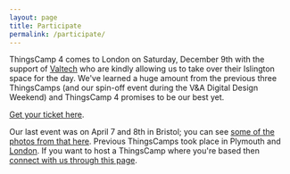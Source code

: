 ```yaml
---
layout: page
title: Participate
permalink: /participate/
---
```


ThingsCamp 4 comes to London on Saturday, December 9th with the support of [Valtech](http://valtech.co.uk) who are kindly allowing us to take over their Islington space for the day. We've learned a huge amount from the previous three ThingsCamps (and our spin-off event during the V&A Digital Design Weekend) and ThingsCamp 4 promises to be our best yet.

[Get your ticket here](https://www.eventbrite.co.uk/e/thingscamp-4-tickets-39691765138).

Our last event was on April 7 and 8th in Bristol; you can see [some of the photos from that here](https://www.flickr.com/photos/mistergough/albums/72157679862656462). Previous ThingsCamps took place in Plymouth and [London](http://beyond.place/2016/11/11/thinking-things-through/). If you want to host a ThingsCamp where you're based then [connect with us through this page](http://things.camp/connect/).